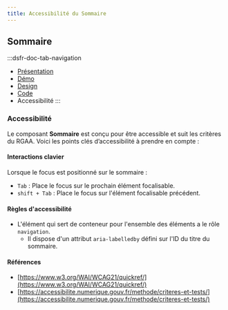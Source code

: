 ```yaml
---
title: Accessibilité du Sommaire
---
```


## Sommaire

:::dsfr-doc-tab-navigation
- [Présentation](../index.md)
- [Démo](../demo/index.md)
- [Design](../design/index.md)
- [Code](../code/index.md)
- Accessibilité
:::

### Accessibilité

Le composant **Sommaire** est conçu pour être accessible et suit les critères du RGAA. Voici les points clés d’accessibilité à prendre en compte :

#### Interactions clavier

Lorsque le focus est positionné sur le sommaire :

- `Tab` : Place le focus sur le prochain élément focalisable.
- `shift + Tab` : Place le focus sur l'élément focalisable précédent.

#### Règles d'accessibilité

- L'élément qui sert de conteneur pour l'ensemble des éléments a le rôle `navigation`.
    - Il dispose d'un attribut `aria-labelledby` défini sur l'ID du titre du sommaire.

#### Références

- [https://www.w3.org/WAI/WCAG21/quickref/](https://www.w3.org/WAI/WCAG21/quickref/)
- [https://accessibilite.numerique.gouv.fr/methode/criteres-et-tests/](https://accessibilite.numerique.gouv.fr/methode/criteres-et-tests/)
